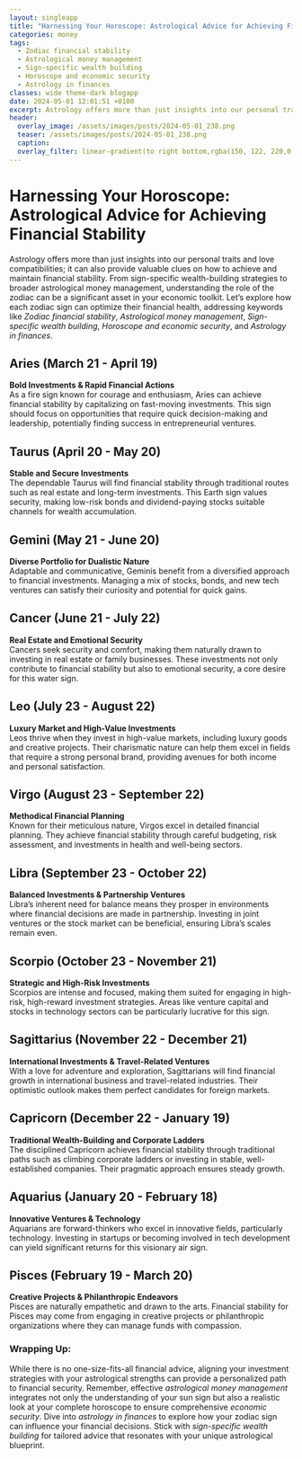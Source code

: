 ```yaml
---
layout: singleapp
title: "Harnessing Your Horoscope: Astrological Advice for Achieving Financial Stability"
categories: money
tags:
  - Zodiac financial stability
  - Astrological money management
  - Sign-specific wealth building
  - Horoscope and economic security
  - Astrology in finances
classes: wide theme-dark blogapp
date: 2024-05-01 12:01:51 +0100
excerpt: Astrology offers more than just insights into our personal traits and love compatibilities; it can also provide valuable clues on how to achieve and maintain financial stability.
header:
  overlay_image: /assets/images/posts/2024-05-01_238.png
  teaser: /assets/images/posts/2024-05-01_238.png
  caption: 
  overlay_filter: linear-gradient(to right bottom,rgba(150, 122, 220,0.8), rgba(255,245,208,0.5))
---
```


# Harnessing Your Horoscope: Astrological Advice for Achieving Financial Stability

Astrology offers more than just insights into our personal traits and love compatibilities; it can also provide valuable clues on how to achieve and maintain financial stability. From sign-specific wealth-building strategies to broader astrological money management, understanding the role of the zodiac can be a significant asset in your economic toolkit. Let’s explore how each zodiac sign can optimize their financial health, addressing keywords like *Zodiac financial stability*, *Astrological money management*, *Sign-specific wealth building*, *Horoscope and economic security*, and *Astrology in finances*.

## Aries (March 21 - April 19)
**Bold Investments & Rapid Financial Actions**  
As a fire sign known for courage and enthusiasm, Aries can achieve financial stability by capitalizing on fast-moving investments. This sign should focus on opportunities that require quick decision-making and leadership, potentially finding success in entrepreneurial ventures.

## Taurus (April 20 - May 20)
**Stable and Secure Investments**  
The dependable Taurus will find financial stability through traditional routes such as real estate and long-term investments. This Earth sign values security, making low-risk bonds and dividend-paying stocks suitable channels for wealth accumulation.

## Gemini (May 21 - June 20)
**Diverse Portfolio for Dualistic Nature**  
Adaptable and communicative, Geminis benefit from a diversified approach to financial investments. Managing a mix of stocks, bonds, and new tech ventures can satisfy their curiosity and potential for quick gains.

## Cancer (June 21 - July 22)
**Real Estate and Emotional Security**  
Cancers seek security and comfort, making them naturally drawn to investing in real estate or family businesses. These investments not only contribute to financial stability but also to emotional security, a core desire for this water sign.

## Leo (July 23 - August 22)
**Luxury Market and High-Value Investments**  
Leos thrive when they invest in high-value markets, including luxury goods and creative projects. Their charismatic nature can help them excel in fields that require a strong personal brand, providing avenues for both income and personal satisfaction.

## Virgo (August 23 - September 22)
**Methodical Financial Planning**  
Known for their meticulous nature, Virgos excel in detailed financial planning. They achieve financial stability through careful budgeting, risk assessment, and investments in health and well-being sectors.

## Libra (September 23 - October 22)
**Balanced Investments & Partnership Ventures**  
Libra’s inherent need for balance means they prosper in environments where financial decisions are made in partnership. Investing in joint ventures or the stock market can be beneficial, ensuring Libra’s scales remain even.

## Scorpio (October 23 - November 21)
**Strategic and High-Risk Investments**  
Scorpios are intense and focused, making them suited for engaging in high-risk, high-reward investment strategies. Areas like venture capital and stocks in technology sectors can be particularly lucrative for this sign.

## Sagittarius (November 22 - December 21)
**International Investments & Travel-Related Ventures**  
With a love for adventure and exploration, Sagittarians will find financial growth in international business and travel-related industries. Their optimistic outlook makes them perfect candidates for foreign markets.

## Capricorn (December 22 - January 19)
**Traditional Wealth-Building and Corporate Ladders**  
The disciplined Capricorn achieves financial stability through traditional paths such as climbing corporate ladders or investing in stable, well-established companies. Their pragmatic approach ensures steady growth.

## Aquarius (January 20 - February 18)
**Innovative Ventures & Technology**  
Aquarians are forward-thinkers who excel in innovative fields, particularly technology. Investing in startups or becoming involved in tech development can yield significant returns for this visionary air sign.

## Pisces (February 19 - March 20)
**Creative Projects & Philanthropic Endeavors**  
Pisces are naturally empathetic and drawn to the arts. Financial stability for Pisces may come from engaging in creative projects or philanthropic organizations where they can manage funds with compassion.

### Wrapping Up:
While there is no one-size-fits-all financial advice, aligning your investment strategies with your astrological strengths can provide a personalized path to financial security. Remember, effective *astrological money management* integrates not only the understanding of your sun sign but also a realistic look at your complete horoscope to ensure comprehensive *economic security*. Dive into *astrology in finances* to explore how your zodiac sign can influence your financial decisions. Stick with *sign-specific wealth building* for tailored advice that resonates with your unique astrological blueprint.